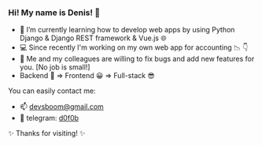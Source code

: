 ### Hi! My name is Denis! 👋

- 🌱 I’m currently learning how to develop web apps by using Python Django & Django REST framework & Vue.js 🌐
- 💻 Since recently I'm working on my own web app for accounting 📉                    👇
- 👯 Me and my colleagues are willing to fix bugs and add new features for you. [No job is small!]
- Backend 🤔 => Frontend 😀 => Full-stack 😎

You can easily contact me:
- 📫 devsboom@gmail.com
- 💬 telegram: [d0f0b](https://t.me/d0f0b)

✨ Thanks for visiting! ✨


<!--
**KD3821/KD3821** is a ✨ _special_ ✨ repository because its `README.md` (this file) appears on your GitHub profile.

Here are some ideas to get you started:

- 🏠 I’m currently working on ...
-  I’m currently learning ...
- 👯 I’m looking to collaborate on ...
- 🤔 I’m looking for help with ...
- 💬 Ask me about ...
- 📫 How to reach me: ...
-  Pronouns: ...
- ⚡ Fun fact: ...
-->

